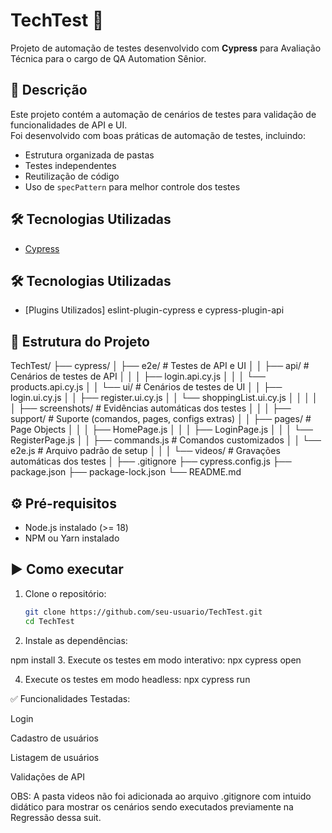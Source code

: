 
# TechTest 🚀

Projeto de automação de testes desenvolvido com **Cypress** para Avaliação Técnica para o cargo de QA Automation Sênior.

## 📌 Descrição
Este projeto contém a automação de cenários de testes para validação de funcionalidades de API e UI.  
Foi desenvolvido com boas práticas de automação de testes, incluindo:
- Estrutura organizada de pastas
- Testes independentes
- Reutilização de código
- Uso de `specPattern` para melhor controle dos testes

## 🛠 Tecnologias Utilizadas
- [Cypress](https://www.cypress.io/)  

## 🛠 Tecnologias Utilizadas
- [Plugins Utilizados] eslint-plugin-cypress e cypress-plugin-api

## 📂 Estrutura do Projeto
TechTest/
 ├── cypress/
 │   ├── e2e/                # Testes de API e UI
 │   │   ├── api/            # Cenários de testes de API
 │   │   │   ├── login.api.cy.js
 │   │   │   └── products.api.cy.js
 │   │   └── ui/             # Cenários de testes de UI
 │   │       ├── login.ui.cy.js
 │   │       ├── register.ui.cy.js
 │   │       └── shoppingList.ui.cy.js
 │   │
 │   │
 │   ├── screenshots/        # Evidências automáticas dos testes
 │   │
 │   ├── support/            # Suporte (comandos, pages, configs extras)
 │   │   ├── pages/          # Page Objects
 │   │   │   ├── HomePage.js
 │   │   │   ├── LoginPage.js
 │   │   │   └── RegisterPage.js
 │   │   ├── commands.js     # Comandos customizados
 │   │   └── e2e.js          # Arquivo padrão de setup
 │   │
 │   └── videos/             # Gravações automáticas dos testes
 │
 ├── .gitignore
 ├── cypress.config.js
 ├── package.json
 ├── package-lock.json
 └── README.md


## ⚙️ Pré-requisitos
- Node.js instalado (>= 18)
- NPM ou Yarn instalado

## ▶️ Como executar
1. Clone o repositório:
   ```bash
   git clone https://github.com/seu-usuario/TechTest.git
   cd TechTest
2. Instale as dependências:

npm install
3. Execute os testes em modo interativo:
npx cypress open

4. Execute os testes em modo headless:
npx cypress run

✅ Funcionalidades Testadas:

Login

Cadastro de usuários

Listagem de usuários

Validações de API

OBS: A pasta videos não foi adicionada ao arquivo .gitignore com intuido didático para mostrar os cenários sendo
executados previamente na Regressão dessa suit. 